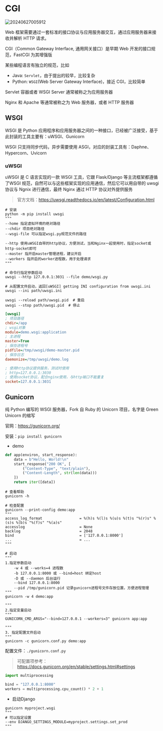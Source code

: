 # CGI

![20240627005912](https://image.zuoright.com/20240627005912.png)

Web 框架需要通过一套标准的接口协议与应用服务器交互，通过应用服务器来接收并解析 HTTP 请求。

CGI（Common Gateway Interface, 通用网关接口）是早期 Web 开发的接口规范，FastCGI 为其增强版

某些编程语言有独立的规范，比如

- Java: `Servlet`，由于提出的较早，比较复杂
- Python: `WSGI`(Web Server Gateway Interface)，接近 CGI，比较简单

Servlet 容器或者 WSGI Server 通常被称之为应用服务器

Nginx 和 Apache 等通常被称之为 Web 服务器，或者 HTTP 服务器

## WSGI

WSGI 是 Python 应用程序和应用服务器之间的一种接口，已经被广泛接受，基于此封装的工具主要有：uWSGI、Gunicorn

WSGI 只支持同步代码，异步需要使用 ASGI，对应的封装工具有：Daphne、Hypercorn、Uvicorn

### uWSGI

uWSGI 是 C 语言实现的一款 WSGI 工具，它跟 Flask/Django 等主流框架都遵循了WSGI 规范，自然可以与这些框架实现的应用通信，然后它可以用自带的 uwsgi 协议与 Ngnix 进行通信，最终 Nginx 通过 HTTP 协议对外提供服务

> 官方文档：<https://uwsgi.readthedocs.io/en/latest/Configuration.html>

```shell
# 安装
python -m pip install uwsgi
"""
--home 指定虚拟环境的绝对路径
--chdir 项目绝对路径
--wsgi-file 可以指定wsgi.py规范文件的路径

--http 使用uWSGI自带的http协议，方便测试，当和Nginx一起使用时，指定socket或http-socket即可
--master 指开启master管理进程，建议开启
--workers 指开启的worker进程数，用于处理请求
"""

# 命令行指定参数启动
uwsgi --http 127.0.0.1:3031 --file demo/wsgi.py

# 从配置文件启动，返回[uWSGI] getting INI configuration from uwsgi.ini
uwsgi --ini path/uwsgi.ini

uwsgi --reload path/uwsgi.pid  # 重启
uwsgi --stop path/uwsgi.pid  # 停止
```

```ini
[uwsgi]
; 项目路径
chdir=/app
; wsgi对象
module=demo.wsgi:application
; 主进程
master=True
; 保存进程号
pidfile=/tmp/uwsgi/demo-master.pid
; 保存日志
daemonize=/tmp/uwsgi/demo.log

; 使用http协议提供服务，测试时使用
; http=127.0.0.1:3030
; 使用socket协议，配合nginx使用，与http端口不能重复
socket=127.0.0.1:3031
```

## Gunicorn

纯 Python 编写的 WSGI 服务器，Fork 自 Ruby 的 Unicorn 项目，名字是 Green Unicorn 的缩写

官网：<https://gunicorn.org/>

安装：`pip install gunicorn`

- demo

```python
def app(environ, start_response):
    data = b"Hello, World!\n"
    start_response("200 OK", [
        ("Content-Type", "text/plain"),
        ("Content-Length", str(len(data)))
    ])
    return iter([data])
```

```shell
# 查看帮助
gunicorn -h

# 检查配置
gunicorn --print-config demo:app
"""
access_log_format                 = %(h)s %(l)s %(u)s %(t)s "%(r)s" %(s)s %(b)s "%(f)s" "%(a)s"
accesslog                         = None
backlog                           = 2048
bind                              = ['127.0.0.1:8000']
...                               = ...
"""

# 启动
"""
1.指定参数启动
    -w 4 或 --works=4 进程数
    -b 127.0.0.1:8000 或 --bind=host 绑定host
    -D 或 --daemon 后台运行
    --bind 127.0.0.1:8000
    --pid /tmp/gunicorn.pid 记录gunicorn进程号文件存放位置，方便进程管理
"""
gunicorn -w 4 demo:app

"""
2.指定变量启动
"""
GUNICORN_CMD_ARGS="--bind=127.0.0.1 --workers=3" gunicorn app:app

"""
3. 指定配置文件启动
"""
gunicorn -c gunicorn.conf.py demo:app
```

配置文件：`./gunicorn.conf.py`

> 可配置项参考：<https://docs.gunicorn.org/en/stable/settings.html#settings>

```python
import multiprocessing

bind = "127.0.0.1:8000"
workers = multiprocessing.cpu_count() * 2 + 1
```

- 启动Django

```shell
gunicorn myproject.wsgi
"""
# 可以指定设置
--env DJANGO_SETTINGS_MODULE=myproject.settings.set_prod
"""
```
